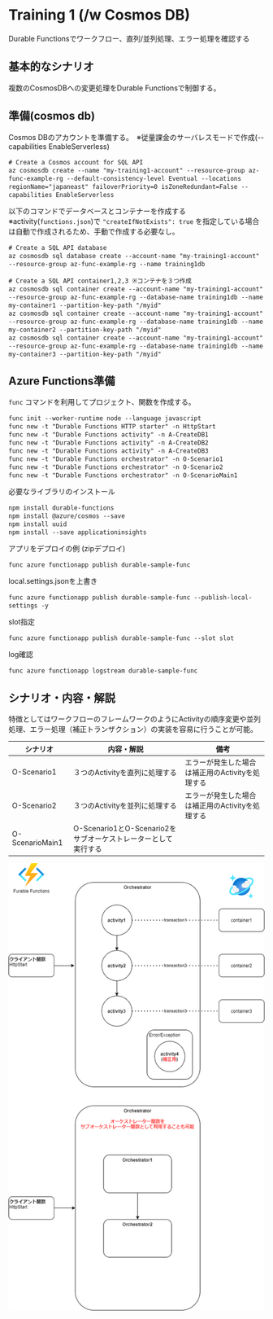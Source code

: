 # Training 1 (/w Cosmos DB)

Durable Functionsでワークフロー、直列/並列処理、エラー処理を確認する

## 基本的なシナリオ
複数のCosmosDBへの変更処理をDurable Functionsで制御する。

## 準備(cosmos db)
Cosmos DBのアカウントを準備する。　※従量課金のサーバレスモードで作成(--capabilities EnableServerless)
```
# Create a Cosmos account for SQL API
az cosmosdb create --name "my-training1-account" --resource-group az-func-example-rg --default-consistency-level Eventual --locations regionName="japaneast" failoverPriority=0 isZoneRedundant=False --capabilities EnableServerless
```

以下のコマンドでデータベースとコンテナーを作成する  
※activity(`functions.json`)で `"createIfNotExists": true` を指定している場合は自動で作成されるため、手動で作成する必要なし。

```
# Create a SQL API database
az cosmosdb sql database create --account-name "my-training1-account" --resource-group az-func-example-rg --name training1db

# Create a SQL API container1,2,3 ※コンテナを３つ作成
az cosmosdb sql container create --account-name "my-training1-account" --resource-group az-func-example-rg --database-name training1db --name my-container1 --partition-key-path "/myid"
az cosmosdb sql container create --account-name "my-training1-account" --resource-group az-func-example-rg --database-name training1db --name my-container2 --partition-key-path "/myid"
az cosmosdb sql container create --account-name "my-training1-account" --resource-group az-func-example-rg --database-name training1db --name my-container3 --partition-key-path "/myid"
```

## Azure Functions準備

`func` コマンドを利用してプロジェクト、関数を作成する。 
```
func init --worker-runtime node --language javascript
func new -t "Durable Functions HTTP starter" -n HttpStart
func new -t "Durable Functions activity" -n A-CreateDB1
func new -t "Durable Functions activity" -n A-CreateDB2
func new -t "Durable Functions activity" -n A-CreateDB3
func new -t "Durable Functions orchestrator" -n O-Scenario1
func new -t "Durable Functions orchestrator" -n O-Scenario2
func new -t "Durable Functions orchestrator" -n O-ScenarioMain1
```

必要なライブラリのインストール
```
npm install durable-functions
npm install @azure/cosmos --save
npm install uuid
npm install --save applicationinsights
```

アプリをデプロイの例 (zipデプロイ)
```
func azure functionapp publish durable-sample-func 
```

local.settings.jsonを上書き
```
func azure functionapp publish durable-sample-func --publish-local-settings -y
```

slot指定
```
func azure functionapp publish durable-sample-func --slot slot
```

log確認
```
func azure functionapp logstream durable-sample-func
```


## シナリオ・内容・解説

特徴としてはワークフローのフレームワークのようにActivityの順序変更や並列処理、エラー処理（補正トランザクション）の実装を容易に行うことが可能。

| シナリオ | 内容・解説 | 備考
| --- | --- | --- |
| O-Scenario1 | ３つのActivityを直列に処理する | エラーが発生した場合は補正用のActivityを処理する |
| O-Scenario2 | ３つのActivityを並列に処理する | エラーが発生した場合は補正用のActivityを処理する |
| O-ScenarioMain1 | O-Scenario1とO-Scenario2をサブオーケストレーターとして実行する |  |

![Durable Functions](./Training1.png) 